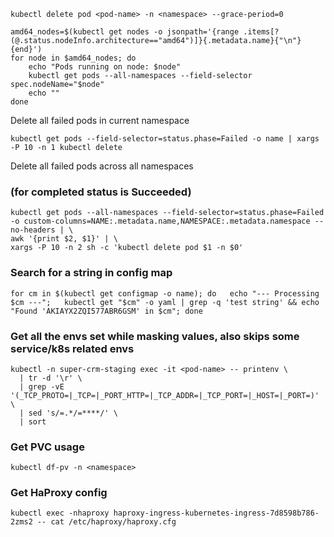 ```shell
kubectl delete pod <pod-name> -n <namespace> --grace-period=0
```

```shell
amd64_nodes=$(kubectl get nodes -o jsonpath='{range .items[?(@.status.nodeInfo.architecture=="amd64")]}{.metadata.name}{"\n"}{end}')
for node in $amd64_nodes; do
    echo "Pods running on node: $node"
    kubectl get pods --all-namespaces --field-selector spec.nodeName="$node"
    echo ""
done
```

Delete all failed pods in current namespace
```shell
kubectl get pods --field-selector=status.phase=Failed -o name | xargs -P 10 -n 1 kubectl delete
```


Delete all failed pods across all namespaces

### (for completed status is Succeeded)

```shell
kubectl get pods --all-namespaces --field-selector=status.phase=Failed -o custom-columns=NAME:.metadata.name,NAMESPACE:.metadata.namespace --no-headers | \
awk '{print $2, $1}' | \
xargs -P 10 -n 2 sh -c 'kubectl delete pod $1 -n $0'
```


### Search for a string in config map

```shell
for cm in $(kubectl get configmap -o name); do   echo "--- Processing $cm ---";   kubectl get "$cm" -o yaml | grep -q 'test string' && echo "Found 'AKIAYX2ZQI577ABR6GSM' in $cm"; done
```

### Get all the envs set while masking values, also skips some service/k8s related envs
```shell
kubectl -n super-crm-staging exec -it <pod-name> -- printenv \
  | tr -d '\r' \
  | grep -vE '(_TCP_PROTO=|_TCP=|_PORT_HTTP=|_TCP_ADDR=|_TCP_PORT=|_HOST=|_PORT=)' \
  | sed 's/=.*/=****/' \
  | sort
```

### Get PVC usage 
```shell
kubectl df-pv -n <namespace>
```

### Get HaProxy config
```shell
kubectl exec -nhaproxy haproxy-ingress-kubernetes-ingress-7d8598b786-2zms2 -- cat /etc/haproxy/haproxy.cfg
```

